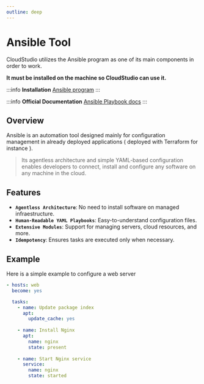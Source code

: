 ```yaml
---
outline: deep
---
```


# Ansible Tool

CloudStudio utilizes the Ansible program as one of its main components in order to work.

**It must be installed on the machine so CloudStudio can use it.**

:::info **Installation**
[Ansible program](https://docs.ansible.com/ansible/latest/installation_guide/index.html)
:::

:::info **Official Documentation**
[Ansible Playbook docs](https://docs.ansible.com/ansible/latest/playbook_guide/playbooks_intro.html)
:::

## Overview

Ansible is an automation tool designed mainly for configuration management in already deployed applications ( deployed with Terraform for instance ). 

> Its agentless architecture and simple YAML-based configuration enables developers to connect, install and configure any software on any machine in the cloud.

## Features
- **`Agentless Architecture`**: No need to install software on managed infraestructure.
- **`Human-Readable YAML Playbooks`**: Easy-to-understand configuration files.
- **`Extensive Modules`**: Support for managing servers, cloud resources, and more.
- **`Idempotency`**: Ensures tasks are executed only when necessary.

## Example

Here is a simple example to configure a web server

```yaml
- hosts: web
  become: yes

  tasks:
    - name: Update package index
      apt:
        update_cache: yes
    
    - name: Install Nginx
      apt:
        name: nginx
        state: present
    
    - name: Start Nginx service
      service:
        name: nginx
        state: started
```